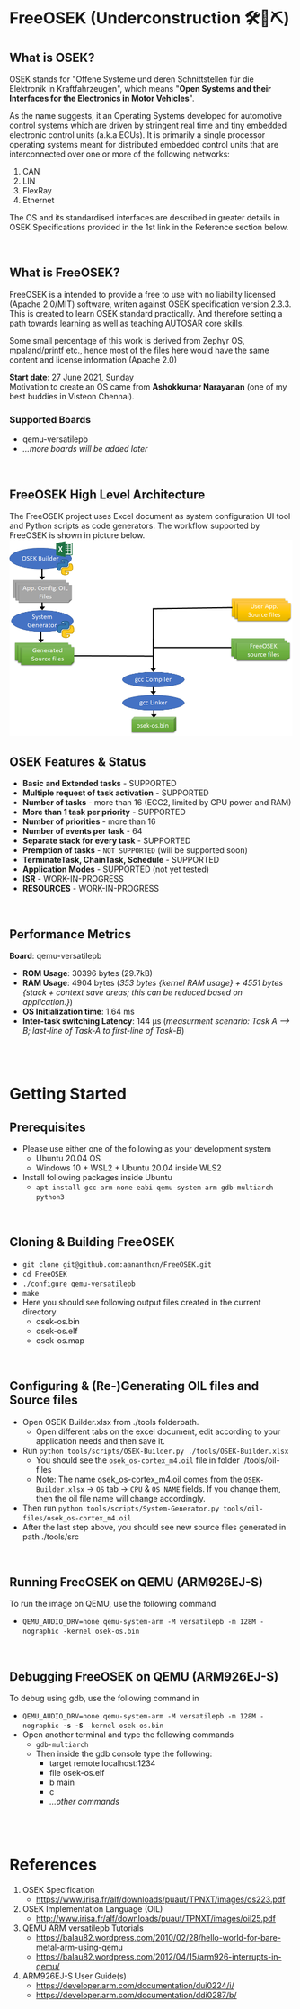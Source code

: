 FreeOSEK (Underconstruction 🛠🔧⛏)
========
What is OSEK?
-------------
OSEK stands for "Offene Systeme und deren Schnittstellen für die Elektronik in Kraftfahrzeugen", which means "**Open Systems and their Interfaces for the Electronics in Motor Vehicles**". 

As the name suggests, it an Operating Systems developed for automotive control systems which are driven by stringent real time and tiny embedded electronic control units (a.k.a ECUs). It is primarily a single processor operating systems meant for distributed embedded control units that are interconnected over one or more of the following networks:
 1. CAN
 2. LIN
 3. FlexRay
 4. Ethernet

The OS and its standardised interfaces are described in greater details in OSEK Specifications provided in the 1st link in the Reference section below.

<br>

What is FreeOSEK?
-----------------

FreeOSEK is a intended to provide a free to use with no liability licensed (Apache 2.0/MIT) software, writen against OSEK specification version 2.3.3. This is created to learn OSEK standard practically. And therefore setting a path towards learning as well as teaching AUTOSAR core skills.

Some small percentage of this work is derived from Zephyr OS, mpaland/printf etc., hence most of the files here would have the same content and license information (Apache 2.0)

**Start date**: 27 June 2021, Sunday<br>
Motivation to create an OS came from **Ashokkumar Narayanan** (one of my best buddies in Visteon Chennai).

### Supported Boards
 * qemu-versatilepb
 * *...more boards will be added later*

<br>

FreeOSEK High Level Architecture
---
The FreeOSEK project uses Excel document as system configuration UI tool and Python scripts as code generators. The workflow supported by FreeOSEK is shown in picture below.
![High Level Architecture and Workflow](https://github.com/aananthcn/FreeOSEK/blob/main/doc/workflow.png)

OSEK Features & Status
---
 * **Basic and Extended tasks** - SUPPORTED
 * **Multiple request of task activation** - SUPPORTED
 * **Number of tasks** - more than 16 (ECC2, limited by CPU power and RAM)
 * **More than 1 task per priority** - SUPPORTED
 * **Number of priorities** - more than 16
 * **Number of events per task** - 64
 * **Separate stack for every task** - SUPPORTED
 * **Premption of tasks** - `NOT SUPPORTED` (will be supported soon)
 * **TerminateTask, ChainTask, Schedule** - SUPPORTED
 * **Application Modes** - SUPPORTED (not yet tested)
 * **ISR** - WORK-IN-PROGRESS
 * **RESOURCES** - WORK-IN-PROGRESS

<br>

Performance Metrics
---
**Board**: qemu-versatilepb
 * **ROM Usage**: 30396 bytes (29.7kB)
 * **RAM Usage**: 4904 bytes (*353 bytes {kernel RAM usage} + 4551 bytes {stack + context save areas; this can be reduced based on application.}*)
 * **OS Initialization time**: 1.64 ms
 * **Inter-task switching Latency**: 144 µs (*measurment scenario: Task A --> B; last-line of Task-A to first-line of Task-B*)

<br><br>

Getting Started
===

Prerequisites
----
 * Please use either one of the following as your development system
   * Ubuntu 20.04 OS
   * Windows 10 + WSL2 + Ubuntu 20.04 inside WLS2
 * Install following packages inside Ubuntu
   * `apt install gcc-arm-none-eabi qemu-system-arm gdb-multiarch python3`

<br>

Cloning & Building FreeOSEK
---
* `git clone git@github.com:aananthcn/FreeOSEK.git`
* `cd FreeOSEK`
* `./configure qemu-versatilepb`
* `make`
* Here you should see following output files created in the current directory
  * osek-os.bin
  * osek-os.elf
  * osek-os.map

<br>


Configuring & (Re-)Generating OIL files and Source files
---
* Open OSEK-Builder.xlsx from ./tools folderpath.
  * Open different tabs on the excel document, edit according to your application needs and then save it.
* Run `python tools/scripts/OSEK-Builder.py ./tools/OSEK-Builder.xlsx`
  * You should see the `osek_os-cortex_m4.oil` file in folder ./tools/oil-files
  * Note: The name osek_os-cortex_m4.oil comes from the `OSEK-Builder.xlsx` -> `OS` tab -> `CPU` & `OS NAME` fields. If you change them, then the oil file name will change accordingly.
* Then run `python tools/scripts/System-Generator.py tools/oil-files/osek_os-cortex_m4.oil`
* After the last step above, you should see new source files generated in path ./tools/src

<br>

Running FreeOSEK on QEMU (ARM926EJ-S)
----
To run the image on QEMU, use the following command
* `QEMU_AUDIO_DRV=none qemu-system-arm -M versatilepb -m 128M -nographic -kernel osek-os.bin`

<br>

Debugging FreeOSEK on QEMU (ARM926EJ-S)
----
To debug using gdb, use the following command in 
* `QEMU_AUDIO_DRV=none qemu-system-arm -M versatilepb -m 128M -nographic `**`-s -S`**` -kernel osek-os.bin`
* Open another terminal and type the following commands
  * `gdb-multiarch`
  * Then inside the gdb console type the following:
    * target remote localhost:1234
    * file osek-os.elf
    * b main
    * c
    * *...other commands*

<br><br>

References
==========
1. OSEK Specification
   * https://www.irisa.fr/alf/downloads/puaut/TPNXT/images/os223.pdf
2. OSEK Implementation Language (OIL)
   * http://www.irisa.fr/alf/downloads/puaut/TPNXT/images/oil25.pdf
3. QEMU ARM versatilepb Tutorials
   * https://balau82.wordpress.com/2010/02/28/hello-world-for-bare-metal-arm-using-qemu
   * https://balau82.wordpress.com/2012/04/15/arm926-interrupts-in-qemu/
4. ARM926EJ-S User Guide(s)
   * https://developer.arm.com/documentation/dui0224/i/
   * https://developer.arm.com/documentation/ddi0287/b/

